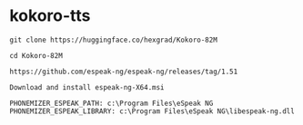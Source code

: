 # kokoro-tts
```
git clone https://huggingface.co/hexgrad/Kokoro-82M
```
```
cd Kokoro-82M
```
```
https://github.com/espeak-ng/espeak-ng/releases/tag/1.51
```
```
Download and install espeak-ng-X64.msi
```
```
PHONEMIZER_ESPEAK_PATH: c:\Program Files\eSpeak NG
PHONEMIZER_ESPEAK_LIBRARY: c:\Program Files\eSpeak NG\libespeak-ng.dll
```
